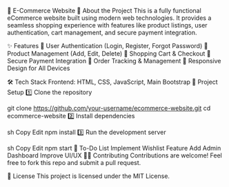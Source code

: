 🛒 E-Commerce Website
🚀 About the Project
This is a fully functional eCommerce website built using modern web technologies. It provides a seamless shopping experience with features like product listings, user authentication, cart management, and secure payment integration.

✨ Features
🔹 User Authentication (Login, Register, Forgot Password)
🔹 Product Management (Add, Edit, Delete)
🔹 Shopping Cart & Checkout
🔹 Secure Payment Integration
🔹 Order Tracking & Management
🔹 Responsive Design for All Devices

🛠️ Tech Stack
Frontend: HTML, CSS, JavaScript, Main Bootstrap
📂 Project Setup
1️⃣ Clone the repository


git clone https://github.com/your-username/ecommerce-website.git
cd ecommerce-website
2️⃣ Install dependencies

sh
Copy
Edit
npm install
3️⃣ Run the development server

sh
Copy
Edit
npm start
🚧 To-Do List
 Implement Wishlist Feature
 Add Admin Dashboard
 Improve UI/UX
👨‍💻 Contributing
Contributions are welcome! Feel free to fork this repo and submit a pull request.

📜 License
This project is licensed under the MIT License.